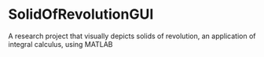 # SolidOfRevolutionGUI
A research project that visually depicts solids of revolution, an application of integral calculus, using MATLAB 
